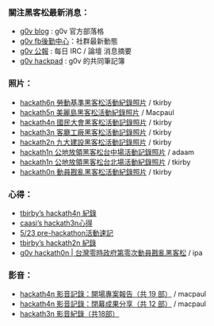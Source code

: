 ### 關注黑客松最新消息：
* [g0v blog](http://blog.g0v.tw) : g0v 官方部落格
* [g0v fb後勤中心](https://www.facebook.com/groups/g0v.general/)：社群最新動態
* [g0v 公報](https://g0v.hackpad.tw/ep/group/yZ9JT9UlJf4) : 每日 IRC / 論壇 消息摘要
* [g0v hackpad](https://g0v.hackpad.tw/) : g0v 的共同筆記簿

### 照片：

* [hackath6n 勞動基準黑客松活動紀錄照片](http://www.flickr.com/photos/tkirby/sets/72157639076585486/) / tkirby
* [hackath5n 美麗島黑客松活動紀錄照片](http://www.flickr.com/photos/tkirby/sets/72157636741475916/) / Macpaul
* [hackath4n 國民大會黑客松活動記錄照片](http://www.flickr.com/photos/tkirby/sets/72157635071687582/) / tkirby
* [hackath3n 客廳工廠黑客松活動記錄照片](http://www.flickr.com/photos/tkirby/sets/72157634022248856/) / tkirby
* [hackath2n 九大建設黑客松活動記錄照片](http://www.flickr.com/photos/tkirby/sets/72157633079209796/) / tkirby
* [hackath1n 公地放領黑客松台中場活動記錄照片](http://www.flickr.com/photos/tkirby/sets/72157633079209796/) / adaam
* [hackath1n 公地放領黑客松台北場活動紀錄照片](http://www.flickr.com/photos/tkirby/sets/72157632634102452/) / tkirby
* [hackath0n 動員戡亂黑客松活動紀錄照片](http://www.flickr.com/photos/tkirby/sets/72157632153043236/) / tkirby

### 心得：

* [tbirby’s hackath4n 紀錄](http://www.tkirby.org/blog/?p=2395)
* [caasi’s hackath3n心得](http://murmur.caasigd.org/post/52519795740/hackath3n)
* [5/23 pre-hackathon活動速記](http://blog.g0v.tw/post/51282992309)
* [tbirby’s hackath2n 紀錄](http://www.tkirby.org/blog/?p=2151)
* [g0v hackath0n | 台灣零時政府第零次動員戡亂黑客松](https://www.youtube.com/watch?v=vywVfj_3R7M) / ipa

### 影音：

* [hackath4n 影音記錄：開場專案報告（共 19 部）](https://www.youtube.com/playlist?list=PLJYQbDzKBkcKpcoQqckwKf5RMvCJ5JXtK) / macpaul
* [hackath4n 影音記錄：閉幕成果分享（共 12 部）](https://www.youtube.com/playlist?list=PLJYQbDzKBkcItv5FIYdQkf5Xko6rCbDA9) / macpaul
* [hackath3n 影音紀錄（共18部）](https://www.youtube.com/watch?v=XyRm-lNncKk&list=PLS1JHIK5Va9K-nP7gbq3C0cqG1409FpiU&feature=mh_lolz)
